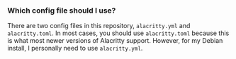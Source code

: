 ### Which config file should I use?
There are two config files in this repository, `alacritty.yml` and `alacritty.toml`.
In most cases, you should use `alacritty.toml` because this is what most newer versions of Alacritty support. However, for my Debian install, I personally need to use `alacritty.yml`. 
